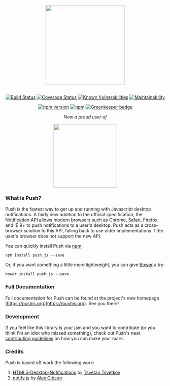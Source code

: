 <div align="center">
    
[<img src="https://raw.githubusercontent.com/Nickersoft/push.js/master/logo.png" width="250">](http://pushjs.org)
<br/><br/>

[![Build Status](https://img.shields.io/travis/Nickersoft/push.js.svg)](https://travis-ci.org/Nickersoft/push.js) 
[![Coverage Status](https://img.shields.io/coveralls/Nickersoft/push.js.svg)](https://coveralls.io/github/Nickersoft/push.js?branch=master) 
[![Known Vulnerabilities](https://snyk.io/test/github/nickersoft/push.js/badge.svg)](https://snyk.io/test/github/nickersoft/push.js) 
[![Maintainability](https://api.codeclimate.com/v1/badges/52747084d9786c1570df/maintainability)](https://codeclimate.com/github/Nickersoft/push.js/maintainability)

[![npm version](https://img.shields.io/npm/v/push.js.svg)](https://npmjs.com/package/push.js) 
[![npm](https://img.shields.io/npm/dm/push.js.svg)](https://npmjs.com/package/push.js)
[![Greenkeeper badge](https://badges.greenkeeper.io/Nickersoft/push.js.svg)](https://greenkeeper.io/) 

*Now a proud user of*

[<img src="https://raw.githubusercontent.com/Nickersoft/push.js/master/browserstack.png" width="200px" />](https://browserstack.com)

</div>

### What is Push? ###

Push is the fastest way to get up and running with Javascript desktop notifications. A fairly new addition to the
official specification, the Notification API allows modern browsers such as Chrome, Safari, Firefox, and IE 9+ to push
notifications to a user's desktop. Push acts as a cross-browser solution to this API, falling back to use  older
implementations if the user's browser does not support the new API.

You can quickly install Push via [npm](http://npmjs.com):

```
npm install push.js --save
```

Or, if you want something a little more lightweight, you can give [Bower](http://bower.io) a try:

```
bower install push.js --save
```

### Full Documentation ###
Full documentation for Push can be found at the project's new homepage [https://pushjs.org](https://pushjs.org).
See you there!

### Development ###

If you feel like this library is your jam and you want to contribute (or you think I'm an idiot who missed something),
check out Push's neat [contributing guidelines](CONTRIBUTING.md) on how you can make your mark.

### Credits ###
Push is based off work the following work:

1. [HTML5-Desktop-Notifications](https://github.com/ttsvetko/HTML5-Desktop-Notifications) by [Tsvetan Tsvetkov](https://github.com/ttsvetko)
2. [notify.js](https://github.com/alexgibson/notify.js) by [Alex Gibson](https://github.com/alexgibson)
